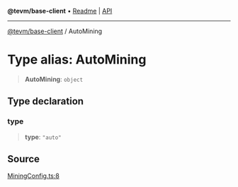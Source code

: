 **@tevm/base-client** • [Readme](../README.md) \| [API](../globals.md)

***

[@tevm/base-client](../README.md) / AutoMining

# Type alias: AutoMining

> **AutoMining**: `object`

## Type declaration

### type

> **type**: `"auto"`

## Source

[MiningConfig.ts:8](https://github.com/evmts/tevm-monorepo/blob/main/packages/base-client/src/MiningConfig.ts#L8)

